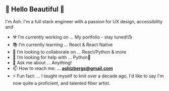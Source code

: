 ## 🌻 Hello Beautiful 🌻 

I'm Ash. I'm a full stack engineer with a passion for UX design, accessibility and 

- ⚒ I’m currently working on ... My portfolio - stay tuned!📺 
- 📚 I’m currently learning ... React & React Native
- 👯 I’m looking to collaborate on ... React/Python & more
- 🤔 I’m looking for help with ... Python🐍
- 💬 Ask me about ... Anything!
- 📫 How to reach me: ... **ashizbergs@gmail.com** 
- ⚡ Fun fact: ... I taught myself to knit over a decade ago, I'd like to say I'm now quite a proficient, and talented fiber artist. 


